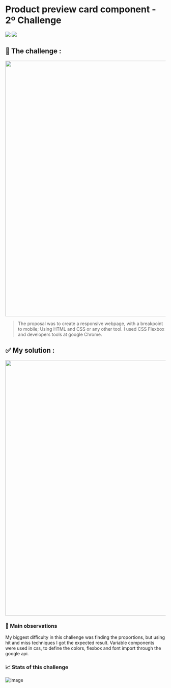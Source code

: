 # Product preview card component - 2º Challenge
<img src="https://img.shields.io/badge/HTML5-323330?style=for-the-badge&logo=html5&logoColor=orange"> <img src="https://img.shields.io/badge/CSS3-323330?style=for-the-badge&logo=css3&logoColor=blue">


## 💬 The challenge :

<img src="https://user-images.githubusercontent.com/100864562/182920350-ff930ec9-9c18-4c27-bf79-3e240df34ed8.jpg" width="800">


> The proposal was to create a responsive webpage, with a breakpoint to mobile; Using HTML and CSS or any other tool. I used CSS Flexbox and developers tools at google Chrome.

## ✅ My solution :

<img src="https://user-images.githubusercontent.com/100864562/182921284-d0e3c910-192f-4db4-9ed8-95b76150cd47.png" width="800">

### 🔎 Main observations
My biggest difficulty in this challenge was finding the proportions, but using hit and miss techniques I got the expected result.
Variable components were used in css, to define the colors, flexbox and font import through the google api.


### 📈 Stats of this challenge
![image](https://user-images.githubusercontent.com/100864562/182921479-8979f774-abe7-4f79-a761-95687ac7508e.png)



